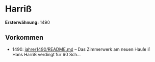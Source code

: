 # Harriß

**Ersterwähnung:** 1490

## Vorkommen
- 1490: [jahre/1490/README.md](../jahre/1490/README.md) – Das Zimmerwerk am neuen Hauſe iſ Hans Harriß
verdingt für 60 Sch...

